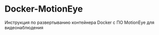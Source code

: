 # Docker-MotionEye
Инструкция по развертыванию контейнера Docker с ПО MotionEye для видеонаблюдения
